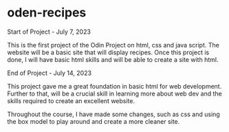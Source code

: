 # oden-recipes

Start of Project - July 7, 2023

This is the first project of the Odin Project on html, css and java script.  The website will be a basic site that will display recipes.
Once this project is done, I will have basic html skills and will be able to create a site with html.

End of Project - July 14, 2023

This project gave me a great foundation in basic html for web development.  
Further to that, will be a crucial skill in learning more about web dev and the skills required to create an excellent website. 

Throughout the course, I have made some changes, such as css and using the box model to play around and create a more cleaner site.
